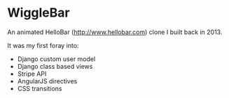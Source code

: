 WiggleBar
===============
An animated HelloBar (http://www.hellobar.com) clone I built back in 2013.

It was my first foray into:
* Django custom user model
* Django class based views
* Stripe API
* AngularJS directives
* CSS transitions
